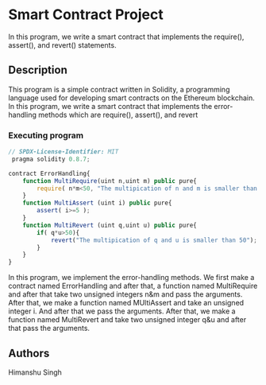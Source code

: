 # Smart Contract Project

In this program, we write a smart contract that implements the require(), assert(), and revert() statements.

## Description

This program is a simple contract written in Solidity, a programming language used for developing smart contracts on the Ethereum blockchain. In this program, we write a smart contract that implements the error-handling methods which are require(), assert(), and revert

### Executing program

```javascript
// SPDX-License-Identifier: MIT
 pragma solidity 0.8.7;

contract ErrorHandling{
    function MultiRequire(uint n,uint m) public pure{
        require( n*m<50, "The multipication of n and m is smaller than 50");
    }
    function MultiAssert (uint i) public pure{
        assert( i>=5 );
    }
    function MultiRevert (uint q,uint u) public pure{
        if( q*u>50){
            revert("The multipication of q and u is smaller than 50");
        }
    }
}
```
In this program, we implement the error-handling methods. We first make a contract named ErrorHandling and after that, a function named MultiRequire and after that take two unsigned integers n&m and pass the arguments.
After that, we make a function named MUltiAssert and take an unsigned integer i. And after that we pass the arguments.
After that, we make a function named MultiRevert and take two unsigned integer q&u and after that pass the arguments.

## Authors
Himanshu Singh
